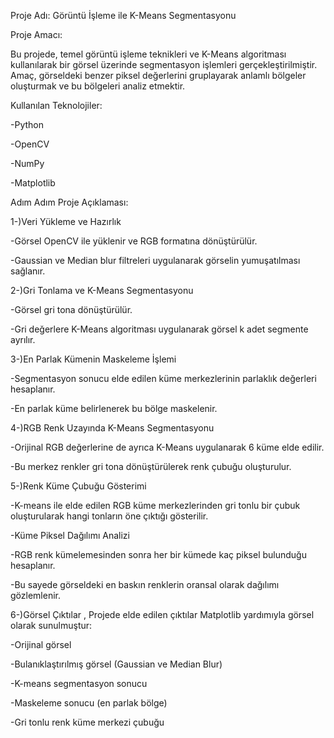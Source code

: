 Proje Adı: Görüntü İşleme ile K-Means Segmentasyonu

Proje Amacı:

Bu projede, temel görüntü işleme teknikleri ve K-Means algoritması kullanılarak bir görsel üzerinde segmentasyon işlemleri gerçekleştirilmiştir. Amaç, görseldeki benzer piksel değerlerini gruplayarak anlamlı bölgeler oluşturmak ve bu bölgeleri analiz etmektir.

Kullanılan Teknolojiler:

-Python

-OpenCV

-NumPy

-Matplotlib

Adım Adım Proje Açıklaması:

1-)Veri Yükleme ve Hazırlık

-Görsel OpenCV ile yüklenir ve RGB formatına dönüştürülür.

-Gaussian ve Median blur filtreleri uygulanarak görselin yumuşatılması sağlanır.

2-)Gri Tonlama ve K-Means Segmentasyonu

-Görsel gri tona dönüştürülür.

-Gri değerlere K-Means algoritması uygulanarak görsel k adet segmente ayrılır.

3-)En Parlak Kümenin Maskeleme İşlemi

-Segmentasyon sonucu elde edilen küme merkezlerinin parlaklık değerleri hesaplanır.

-En parlak küme belirlenerek bu bölge maskelenir.

4-)RGB Renk Uzayında K-Means Segmentasyonu

-Orijinal RGB değerlerine de ayrıca K-Means uygulanarak 6 küme elde edilir.

-Bu merkez renkler gri tona dönüştürülerek renk çubuğu oluşturulur.

5-)Renk Küme Çubuğu Gösterimi

-K-means ile elde edilen RGB küme merkezlerinden gri tonlu bir çubuk oluşturularak hangi tonların öne çıktığı gösterilir.

-Küme Piksel Dağılımı Analizi

-RGB renk kümelemesinden sonra her bir kümede kaç piksel bulunduğu hesaplanır.

-Bu sayede görseldeki en baskın renklerin oransal olarak dağılımı gözlemlenir.

6-)Görsel Çıktılar , Projede elde edilen çıktılar Matplotlib yardımıyla görsel olarak sunulmuştur:

-Orijinal görsel

-Bulanıklaştırılmış görsel (Gaussian ve Median Blur)

-K-means segmentasyon sonucu

-Maskeleme sonucu (en parlak bölge)

-Gri tonlu renk küme merkezi çubuğu

